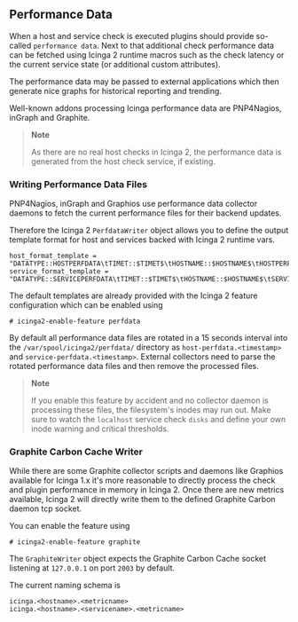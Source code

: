## <a id="performance-data"></a> Performance Data

When a host and service check is executed plugins should provide so-called
`performance data`. Next to that additional check performance data
can be fetched using Icinga 2 runtime macros such as the check latency
or the current service state (or additional custom attributes).

The performance data may be passed to external applications which
then generate nice graphs for historical reporting and trending.

Well-known addons processing Icinga performance data are PNP4Nagios,
inGraph and Graphite.

> **Note**
>
> As there are no real host checks in Icinga 2, the performance data is
> generated from the host check service, if existing.

### <a id="writing-performance-data-files"></a> Writing Performance Data Files

PNP4Nagios, inGraph and Graphios use performance data collector daemons to fetch
the current performance files for their backend updates.

Therefore the Icinga 2 `PerfdataWriter` object allows you to define
the output template format for host and services backed with Icinga 2
runtime vars.

    host_format_template = "DATATYPE::HOSTPERFDATA\tTIMET::$TIMET$\tHOSTNAME::$HOSTNAME$\tHOSTPERFDATA::$HOSTPERFDATA$\tHOSTCHECKCOMMAND::$HOSTCHECKCOMMAND$\tHOSTSTATE::$HOSTSTATE$\tHOSTSTATETYPE::$HOSTSTATETYPE$"
    service_format_template = "DATATYPE::SERVICEPERFDATA\tTIMET::$TIMET$\tHOSTNAME::$HOSTNAME$\tSERVICEDESC::$SERVICEDESC$\tSERVICEPERFDATA::$SERVICEPERFDATA$\tSERVICECHECKCOMMAND::$SERVICECHECKCOMMAND$\tHOSTSTATE::$HOSTSTATE$\tHOSTSTATETYPE::$HOSTSTATETYPE$\tSERVICESTATE::$SERVICESTATE$\tSERVICESTATETYPE::$SERVICESTATETYPE$"

The default templates are already provided with the Icinga 2 feature configuration
which can be enabled using

    # icinga2-enable-feature perfdata

By default all performance data files are rotated in a 15 seconds interval into
the `/var/spool/icinga2/perfdata/` directory as `host-perfdata.<timestamp>` and
`service-perfdata.<timestamp>`.
External collectors need to parse the rotated performance data files and then
remove the processed files.

> **Note**
>
> If you enable this feature by accident and no collector daemon is processing
> these files, the filesystem's inodes may run out. Make sure to watch the
> `localhost` service check `disks` and define your own inode warning
> and critical thresholds.


### <a id="graphite-carbon-cache-writer"></a> Graphite Carbon Cache Writer

While there are some Graphite collector scripts and daemons like Graphios available for
Icinga 1.x it's more reasonable to directly process the check and plugin performance
in memory in Icinga 2. Once there are new metrics available, Icinga 2 will directly
write them to the defined Graphite Carbon daemon tcp socket.

You can enable the feature using

    # icinga2-enable-feature graphite

The `GraphiteWriter` object expects the Graphite Carbon Cache socket listening
at `127.0.0.1` on port `2003` by default.

The current naming schema is

    icinga.<hostname>.<metricname>
    icinga.<hostname>.<servicename>.<metricname>
